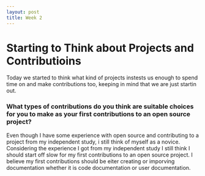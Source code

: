 ```yaml
---
layout: post
title: Week 2
---
```


# Starting to Think about Projects and Contributioins

Today we started to think what kind of projects instests us enough to spend time on and make contributions too, keeping in mind that we are just startin out. 

### What types of contributions do you think are suitable choices for you to make as your first contributions to an open source project?

Even though I have some experience with open source and contributing to a project from my independent study, i still think of myself as a novice. Considering the experience I got from my independent study I still think I should start off slow for my first contributions to an open source project. I believe my first contributions should be eiter creating or imporving documentation whether it is code documentation or user documentation. 
